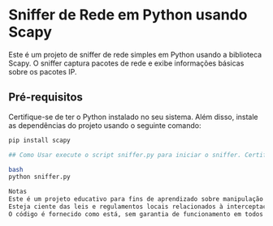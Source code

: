 # Sniffer de Rede em Python usando Scapy

Este é um projeto de sniffer de rede simples em Python usando a biblioteca Scapy. O sniffer captura pacotes de rede e exibe informações básicas sobre os pacotes IP.

## Pré-requisitos

Certifique-se de ter o Python instalado no seu sistema. Além disso, instale as dependências do projeto usando o seguinte comando:

```bash
pip install scapy

## Como Usar execute o script sniffer.py para iniciar o sniffer. Certifique-se de ter permissões adequadas para capturar pacotes de rede.

bash
python sniffer.py

Notas
Este é um projeto educativo para fins de aprendizado sobre manipulação de pacotes de rede em Python.
Esteja ciente das leis e regulamentos locais relacionados à interceptação de tráfego de rede.
O código é fornecido como está, sem garantia de funcionamento em todos os ambientes.
